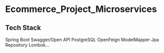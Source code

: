 # Ecommerce_Project_Microservices
## Tech Stack
Spring Boot
Swagger/Open API
PostgreSQL
OpenFeign
ModelMapper
Jpa Repository
Lombok...
